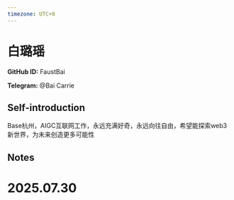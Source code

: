 ```yaml
---
timezone: UTC+8
---
```


# 白璐瑶

**GitHub ID:** FaustBai

**Telegram:** @Bai Carrie

## Self-introduction

Base杭州，AIGC互联网工作，永远充满好奇，永远向往自由，希望能探索web3新世界，为未来创造更多可能性

## Notes

<!-- Content_START -->

# 2025.07.30


<!-- Content_END -->
